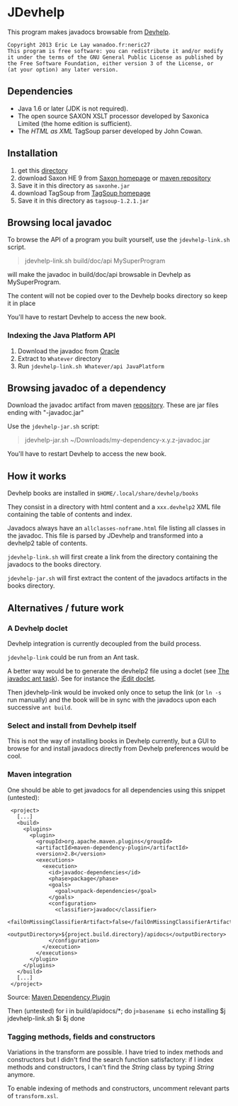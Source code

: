 # JDevhelp

This program makes javadocs browsable from
[Devhelp](https://wiki.gnome.org/Apps/Devhelp).


    Copyright 2013 Eric Le Lay wanadoo.fr:neric27
    This program is free software: you can redistribute it and/or modify
    it under the terms of the GNU General Public License as published by
    the Free Software Foundation, either version 3 of the License, or
    (at your option) any later version.

## Dependencies

 - Java 1.6 or later (JDK is not required).
 - The open source SAXON XSLT processor developed by Saxonica Limited 
   (the home edition is sufficient).
 - The *HTML as XML* TagSoup parser developed by John Cowan.

## Installation

1. get this [directory](https://github.com/elelay/JDevhelp/archive/master.zip)
2. download Saxon HE 9 from [Saxon homepage](http://saxon.sourceforge.net/)
   or [maven repository](http://search.maven.org/remotecontent?filepath=net/sf/saxon/Saxon-HE/9.5.1-3/Saxon-HE-9.5.1-3-compressed.jar)
3. Save it in this directory as `saxonhe.jar`
4. download TagSoup from [TagSoup homepage](http://ccil.org/~cowan/XML/tagsoup/#1.2.1)
5. Save it in this directory as `tagsoup-1.2.1.jar`

## Browsing local javadoc

To browse the API of a program you built yourself,
use the `jdevhelp-link.sh` script.

> jdevhelp-link.sh build/doc/api MySuperProgram

will make the javadoc in build/doc/api browsable
in Devhelp as MySuperProgram.

The content will not be copied over 
to the Devhelp books directory so keep it in place

You'll have to restart Devhelp to access the new book.

### Indexing the Java Platform API

 1. Download the javadoc from [Oracle](http://www.oracle.com/technetwork/java/javase/documentation/java-se-7-doc-download-435117.html)
 2. Extract to `Whatever` directory
 3. Run `jdevhelp-link.sh Whatever/api JavaPlatform`


## Browsing javadoc of a dependency

Download the javadoc artifact from
maven [repository](http://search.maven.org).
These are jar files ending with "-javadoc.jar"

Use the `jdevhelp-jar.sh` script:

> jdevhelp-jar.sh ~/Downloads/my-dependency-x.y.z-javadoc.jar

You'll have to restart Devhelp to access the new book.

## How it works

Devhelp books are installed in `$HOME/.local/share/devhelp/books`

They consist in a directory with html content and a `xxx.devhelp2` XML file
containing the table of contents and index.

Javadocs always have an `allclasses-noframe.html` file
listing all classes in the javadoc. This file is parsed
by JDevhelp and transformed into a devhelp2 table of contents.

`jdevhelp-link.sh` will first create a link from the directory
containing the javadocs to the books directory.

`jdevhelp-jar.sh` will first extract the content of the javadocs artifacts
in the books directory.

## Alternatives / future work


### A Devhelp doclet

Devhelp integration is currently decoupled from the build process.

`jdevhelp-link` could be run from an Ant task.

A better way would be to generate the devhelp2 file using a doclet (see
[The javadoc ant task](http://ant.apache.org/manual/Tasks/javadoc.html)).
See for instance the [jEdit doclet](http://jedit.svn.sourceforge.net/viewvc/jedit/jEdit/trunk/doclet/GenerateTocXML.java?view=markup).

Then jdevhelp-link would be invoked only once to setup the link (or `ln -s` run
manually) and the book will be in sync with the javadocs upon each successive
`ant build`.

### Select and install from Devhelp itself

This is not the way of installing books in Devhelp currently, but a GUI to
browse for and install javadocs directly from Devhelp preferences would be cool.


### Maven integration

One should be able to get javadocs for all dependencies using this snippet (untested):

     <project>
       [...]
       <build>
         <plugins>
           <plugin>
             <groupId>org.apache.maven.plugins</groupId>
             <artifactId>maven-dependency-plugin</artifactId>
             <version>2.8</version>
             <executions>
               <execution>
                 <id>javadoc-dependencies</id>
                 <phase>package</phase>
                 <goals>
                   <goal>unpack-dependencies</goal>
                 </goals>
                 <configuration>
                   <classifier>javadoc</classifier>
                   <failOnMissingClassifierArtifact>false</failOnMissingClassifierArtifact>
                   <outputDirectory>${project.build.directory}/apidocs</outputDirectory>
                 </configuration>
               </execution>
             </executions>
           </plugin>
         </plugins>
       </build>
       [...]
     </project>
Source: [Maven Dependency Plugin](http://maven.apache.org/plugins/maven-dependency-plugin/examples/using-dependencies-sources.html)

Then (untested)
    for i in build/apidocs/*; do
      j=`basename $i`
      echo installing $j
      jdevhelp-link.sh $i $j
    done

### Tagging methods, fields and constructors

Variations in the transform are possible. I have tried to index methods and
constructors but I didn't find the search function satisfactory:
if I index methods and constructors, 
I can't find the *String* class by typing *String* anymore.

To enable indexing of methods and constructors, uncomment relevant parts of
`transform.xsl`.
